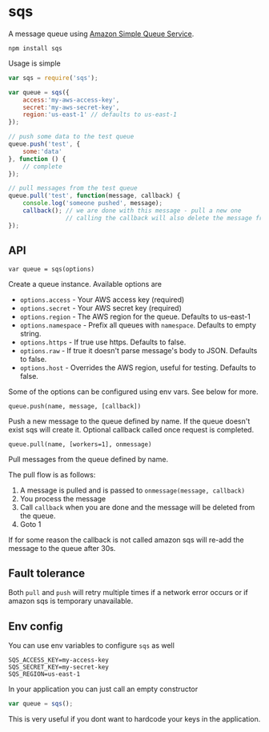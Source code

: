# sqs

A message queue using [Amazon Simple Queue Service](http://docs.amazonwebservices.com/AWSSimpleQueueService/latest/APIReference/Welcome.html).

	npm install sqs

Usage is simple

``` js
var sqs = require('sqs');

var queue = sqs({
	access:'my-aws-access-key',
	secret:'my-aws-secret-key',
	region:'us-east-1' // defaults to us-east-1
});

// push some data to the test queue
queue.push('test', {
	some:'data'
}, function () {
	// complete
});

// pull messages from the test queue
queue.pull('test', function(message, callback) {
	console.log('someone pushed', message);
	callback(); // we are done with this message - pull a new one
	            // calling the callback will also delete the message from the queue
});
```

## API

	var queue = sqs(options)

Create a queue instance. Available options are

* `options.access` - Your AWS access key (required)
* `options.secret` - Your AWS secret key (required)
* `options.region` - The AWS region for the queue. Defaults to us-east-1
* `options.namespace` - Prefix all queues with `namespace`. Defaults to empty string.
* `options.https` - If true use https. Defaults to false.
* `options.raw` - If true it doesn't parse message's body to JSON. Defaults to false.
* `options.host` - Overrides the AWS region, useful for testing. Defaults to false.

Some of the options can be configured using env vars. See below for more.

	queue.push(name, message, [callback])

Push a new message to the queue defined by name. If the queue doesn't exist sqs will create it. Optional callback called once request is completed.

	queue.pull(name, [workers=1], onmessage)

Pull messages from the queue defined by name.

The pull flow is as follows:

1. A message is pulled and is passed to `onmessage(message, callback)`
2. You process the message
3. Call `callback` when you are done and the message will be deleted from the queue.
4. Goto 1

If for some reason the callback is not called amazon sqs will re-add the message to the queue after 30s.

## Fault tolerance

Both `pull` and `push` will retry multiple times if a network error occurs or if amazon sqs is temporary unavailable.

## Env config

You can use env variables to configure `sqs` as well

```
SQS_ACCESS_KEY=my-access-key
SQS_SECRET_KEY=my-secret-key
SQS_REGION=us-east-1
```

In your application you can just call an empty constructor

``` js
var queue = sqs();
```

This is very useful if you dont want to hardcode your keys in the application.
